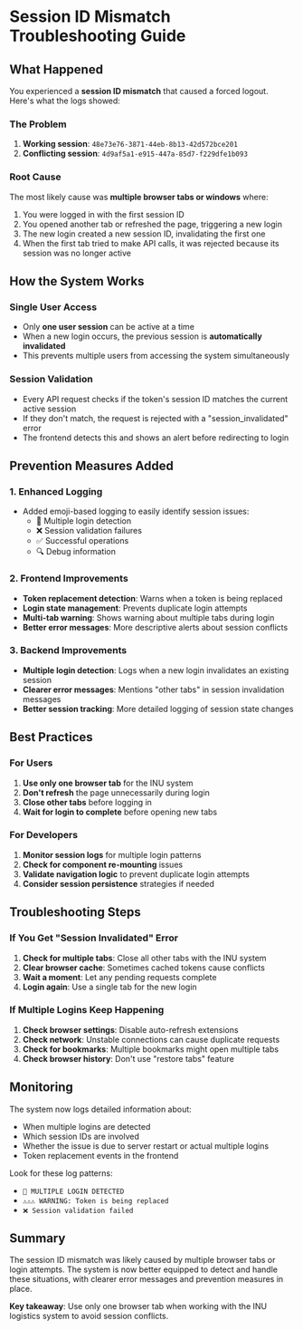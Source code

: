 # Session ID Mismatch Troubleshooting Guide

## What Happened

You experienced a **session ID mismatch** that caused a forced logout. Here's what the logs showed:

### The Problem
1. **Working session**: `48e73e76-3871-44eb-8b13-42d572bce201`
2. **Conflicting session**: `4d9af5a1-e915-447a-85d7-f229dfe1b093`

### Root Cause
The most likely cause was **multiple browser tabs or windows** where:
1. You were logged in with the first session ID
2. You opened another tab or refreshed the page, triggering a new login
3. The new login created a new session ID, invalidating the first one
4. When the first tab tried to make API calls, it was rejected because its session was no longer active

## How the System Works

### Single User Access
- Only **one user session** can be active at a time
- When a new login occurs, the previous session is **automatically invalidated**
- This prevents multiple users from accessing the system simultaneously

### Session Validation
- Every API request checks if the token's session ID matches the current active session
- If they don't match, the request is rejected with a "session_invalidated" error
- The frontend detects this and shows an alert before redirecting to login

## Prevention Measures Added

### 1. Enhanced Logging
- Added emoji-based logging to easily identify session issues:
  - 🔄 Multiple login detection
  - ❌ Session validation failures
  - ✅ Successful operations
  - 🔍 Debug information

### 2. Frontend Improvements
- **Token replacement detection**: Warns when a token is being replaced
- **Login state management**: Prevents duplicate login attempts
- **Multi-tab warning**: Shows warning about multiple tabs during login
- **Better error messages**: More descriptive alerts about session conflicts

### 3. Backend Improvements
- **Multiple login detection**: Logs when a new login invalidates an existing session
- **Clearer error messages**: Mentions "other tabs" in session invalidation messages
- **Better session tracking**: More detailed logging of session state changes

## Best Practices

### For Users
1. **Use only one browser tab** for the INU system
2. **Don't refresh** the page unnecessarily during login
3. **Close other tabs** before logging in
4. **Wait for login to complete** before opening new tabs

### For Developers
1. **Monitor session logs** for multiple login patterns
2. **Check for component re-mounting** issues
3. **Validate navigation logic** to prevent duplicate login attempts
4. **Consider session persistence** strategies if needed

## Troubleshooting Steps

### If You Get "Session Invalidated" Error
1. **Check for multiple tabs**: Close all other tabs with the INU system
2. **Clear browser cache**: Sometimes cached tokens cause conflicts
3. **Wait a moment**: Let any pending requests complete
4. **Login again**: Use a single tab for the new login

### If Multiple Logins Keep Happening
1. **Check browser settings**: Disable auto-refresh extensions
2. **Check network**: Unstable connections can cause duplicate requests
3. **Check for bookmarks**: Multiple bookmarks might open multiple tabs
4. **Check browser history**: Don't use "restore tabs" feature

## Monitoring

The system now logs detailed information about:
- When multiple logins are detected
- Which session IDs are involved
- Whether the issue is due to server restart or actual multiple logins
- Token replacement events in the frontend

Look for these log patterns:
- `🔄 MULTIPLE LOGIN DETECTED`
- `⚠️⚠️⚠️ WARNING: Token is being replaced`
- `❌ Session validation failed`

## Summary

The session ID mismatch was likely caused by multiple browser tabs or login attempts. The system is now better equipped to detect and handle these situations, with clearer error messages and prevention measures in place.

**Key takeaway**: Use only one browser tab when working with the INU logistics system to avoid session conflicts. 
